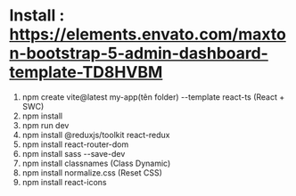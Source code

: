 # Install : https://elements.envato.com/maxton-bootstrap-5-admin-dashboard-template-TD8HVBM
1) npm create vite@latest my-app(tên folder) --template react-ts (React + SWC)
2) npm install
3) npm run dev
4) npm install @reduxjs/toolkit react-redux
5) npm install react-router-dom
6) npm install sass --save-dev
7) npm install classnames (Class Dynamic)
8) npm install normalize.css (Reset CSS)
9) npm install react-icons



